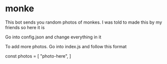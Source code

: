 # monke
This bot sends you random photos of monkes. I was told to made this by my friends so here it is

Go into config.json and change everything in it


To add more photos. Go into index.js and follow this format 

const photos = [
    "photo-here",
]
